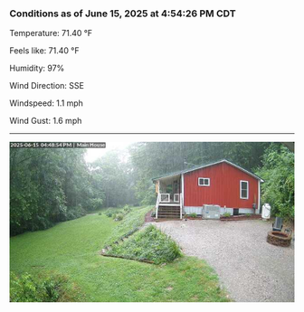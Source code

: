 ### Conditions as of June 15, 2025 at 4:54:26 PM CDT 

Temperature: 71.40 &deg;F

Feels like: 71.40 &deg;F

Humidity: 97%

Wind Direction: SSE

Windspeed: 1.1 mph

Wind Gust: 1.6 mph

---

<img src="./images/latest.jpeg"/>

